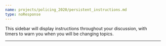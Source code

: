 ```yaml
---
name: projects/policing_2020/persistent_instructions.md
type: noResponse
---
```


This sidebar will display instructions throughout your discussion, with timers to warn you when you will be changing topics.

---
